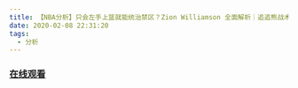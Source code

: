 ```yaml
---
title: 【NBA分析】只会左手上篮就能统治禁区？Zion Williamson 全面解析｜追追熊战术板  
date: 2020-02-08 22:31:20
tags:
  - 分析
---
```


### <a href="https://www.weibo.com/tv/v/ItdtStCzX?fid=1034:4469632807927831" target="_blank">在线观看</a>


